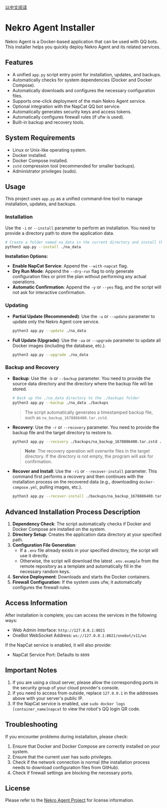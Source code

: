 [以中文阅读](./README.md)

# Nekro Agent Installer

Nekro Agent is a Docker-based application that can be used with QQ bots. This installer helps you quickly deploy Nekro Agent and its related services.

## Features

- A unified `app.py` script entry point for installation, updates, and backups.
- Automatically checks for system dependencies (Docker and Docker Compose).
- Automatically downloads and configures the necessary configuration files.
- Supports one-click deployment of the main Nekro Agent service.
- Optional integration with the NapCat QQ bot service.
- Automatically generates security keys and access tokens.
- Automatically configures firewall rules (if ufw is used).
- Built-in backup and recovery tools.

## System Requirements

- Linux or Unix-like operating system.
- Docker installed.
- Docker Compose installed.
- `zstd` compression tool (recommended for smaller backups).
- Administrator privileges (sudo).

## Usage

This project uses `app.py` as a unified command-line tool to manage installation, updates, and backups.

### Installation

Use the `-i` or `--install` parameter to perform an installation. You need to provide a directory path to store the application data.

```bash
# Create a folder named na_data in the current directory and install the service
python3 app.py --install ./na_data
```

**Installation Options:**

- **Enable NapCat Service**: Append the `--with-napcat` flag.
- **Dry Run Mode**: Append the `--dry-run` flag to only generate configuration files or print the plan without performing any actual operations.
- **Automatic Confirmation**: Append the `-y` or `--yes` flag, and the script will not ask for interactive confirmation.

### Updating

- **Partial Update (Recommended)**: Use the `-u` or `--update` parameter to update only the Nekro Agent core service.
  ```bash
  python3 app.py --update ./na_data
  ```

- **Full Update (Upgrade)**: Use the `-ua` or `--upgrade` parameter to update all Docker images (including the database, etc.).
  ```bash
  python3 app.py --upgrade ./na_data
  ```

### Backup and Recovery

- **Backup**: Use the `-b` or `--backup` parameter. You need to provide the source data directory and the directory where the backup file will be stored.
  ```bash
  # Back up the ./na_data directory to the ./backups folder
  python3 app.py --backup ./na_data ./backups
  ```
  > The script automatically generates a timestamped backup file, such as `na_backup_1678886400.tar.zstd`.

- **Recovery**: Use the `-r` or `--recovery` parameter. You need to provide the backup file and the target directory to restore to.
  ```bash
  python3 app.py --recovery ./backups/na_backup_1678886400.tar.zstd ./na_data_new
  ```
  > **Note**: The recovery operation will overwrite files in the target directory. If the directory is not empty, the program will ask for confirmation.

- **Recover and Install**: Use the `-ri` or `--recover-install` parameter. This command first performs a recovery and then continues with the installation process on the recovered data (e.g., downloading `docker-compose.yml`, pulling images, etc.).
  ```bash
  python3 app.py --recover-install ./backups/na_backup_1678886400.tar.zstd ./na_data_new
  ```

## Advanced Installation Process Description

1. **Dependency Check**: The script automatically checks if Docker and Docker Compose are installed on the system.
2. **Directory Setup**: Creates the application data directory at your specified path.
3. **Configuration File Generation**:
    - If a `.env` file already exists in your specified directory, the script will use it directly.
    - Otherwise, the script will download the latest `.env.example` from the remote repository as a template and automatically fill in the necessary random keys.
4. **Service Deployment**: Downloads and starts the Docker containers.
5. **Firewall Configuration**: If the system uses ufw, it automatically configures the firewall rules.

## Access Information

After installation is complete, you can access the services in the following ways:

- Web Admin Interface: `http://127.0.0.1:8021`
- OneBot WebSocket Address: `ws://127.0.0.1:8021/onebot/v11/ws`

If the NapCat service is enabled, it will also provide:
- NapCat Service Port: Defaults to `6099`

## Important Notes

1. If you are using a cloud server, please allow the corresponding ports in the security group of your cloud provider's console.
2. If you need to access from outside, replace `127.0.0.1` in the addresses above with your server's public IP.
3. If the NapCat service is enabled, use `sudo docker logs [container_name]napcat` to view the robot's QQ login QR code.

## Troubleshooting

If you encounter problems during installation, please check:

1. Ensure that Docker and Docker Compose are correctly installed on your system.
2. Ensure that the current user has sudo privileges.
3. Check if the network connection is normal (the installation process needs to download configuration files from GitHub).
4. Check if firewall settings are blocking the necessary ports.

## License

Please refer to the [Nekro Agent Project](https://github.com/KroMiose/nekro-agent) for license information.
